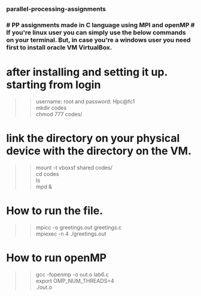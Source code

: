 <h3> parallel-processing-assignments <h3>
# PP assignments made in C language using MPI and openMP
# If you're linux user you can simply use the below commands on your terminal. 
  But, in case you're a windows user you need first to install oracle VM VirtualBox.<br />
  
# after installing and setting it up. starting from login
  >>username: root and password: Hpc@fc1 <br />
  >>mkdir codes <br /> 
  >>chmod 777 codes/ 
  
# link the directory on your physical device with the directory on the VM.
  >>mount -t vboxsf shared codes/ <br />
  >>cd codes <br />
  >>ls   <br />
  >>mpd &
# How to run the file.
  >>mpicc -o greetings.out greetings.c <br />
  >>mpiexec -n 4 ./greetings.out <br />


# How to run openMP
  >>gcc -fopenmp -o out.o lab6.c <br />
  >>export OMP_NUM_THREADS=4 <br />
  >>./out.o
